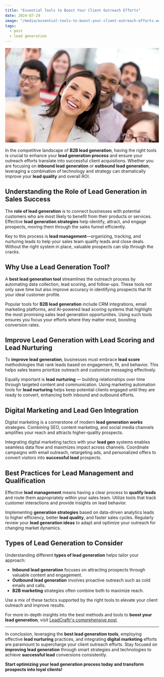 ```yaml
---
title: "Essential Tools to Boost Your Client Outreach Efforts"
date: 2024-07-29
image: "/media/essential-tools-to-boost-your-client-outreach-efforts.webp"
tags:
  - post
  - lead generation
---
```


![Essential Tools to Boost Your Client Outreach Efforts](/media/essential-tools-to-boost-your-client-outreach-efforts.webp)

In the competitive landscape of **B2B lead generation**, having the right tools is crucial to enhance your **lead generation process** and ensure your outreach efforts translate into successful client acquisitions. Whether you are focusing on **inbound lead generation** or **outbound lead generation**, leveraging a combination of technology and strategy can dramatically improve your **lead quality** and overall ROI.

## Understanding the Role of Lead Generation in Sales Success

The **role of lead generation** is to connect businesses with potential customers who are most likely to benefit from their products or services. Effective **lead generation strategies** help identify, attract, and engage prospects, moving them through the sales funnel efficiently.

Key to this process is **lead management**—organizing, tracking, and nurturing leads to help your sales team qualify leads and close deals. Without the right system in place, valuable prospects can slip through the cracks.

## Why Use a Lead Generation Tool?

A **best lead generation tool** streamlines the outreach process by automating data collection, lead scoring, and follow-ups. These tools not only save time but also improve accuracy in identifying prospects that fit your ideal customer profile.

Popular tools for **B2B lead generation** include CRM integrations, email marketing platforms, and AI-powered lead scoring systems that highlight the most promising sales lead generation opportunities. Using such tools ensures you focus your efforts where they matter most, boosting conversion rates.

## Improve Lead Generation with Lead Scoring and Lead Nurturing

To **improve lead generation**, businesses must embrace **lead score** methodologies that rank leads based on engagement, fit, and behavior. This helps sales teams prioritize outreach and customize messaging effectively.

Equally important is **lead nurturing** — building relationships over time through targeted content and communication. Using marketing automation tools for **lead nurturing** helps keep potential clients engaged until they are ready to convert, enhancing both inbound and outbound efforts.

## Digital Marketing and Lead Gen Integration

Digital marketing is a cornerstone of modern **lead generation works** strategies. Combining SEO, content marketing, and social media channels amplifies your reach and attracts higher-quality prospects.

Integrating digital marketing tactics with your **lead gen** systems enables seamless data flow and maximizes impact across channels. Coordinate campaigns with email outreach, retargeting ads, and personalized offers to convert visitors into **successful lead** prospects.

## Best Practices for Lead Management and Qualification

Effective **lead management** means having a clear process to **qualify leads** and route them appropriately within your sales team. Utilize tools that track customer interactions and provide insights on lead behavior.

Implementing **generation strategies** based on data-driven analytics leads to higher efficiency, better **lead quality**, and faster sales cycles. Regularly review your **lead generation ideas** to adapt and optimize your outreach for changing market dynamics.

## Types of Lead Generation to Consider

Understanding different **types of lead generation** helps tailor your approach:

- **Inbound lead generation** focuses on attracting prospects through valuable content and engagement.
- **Outbound lead generation** involves proactive outreach such as cold emails and calls.
- **B2B marketing** strategies often combine both to maximize reach.
  
Use a mix of these tactics supported by the right tools to elevate your client outreach and improve results.

For more in-depth insights into the best methods and tools to **boost your lead generation**, visit [LeadCraftr's comprehensive post](https://leadcraftr.com/posts/lead-generation/).

---

In conclusion, leveraging the **best lead generation tools**, employing effective **lead nurturing** practices, and integrating **digital marketing** efforts are paramount to supercharge your client outreach efforts. Stay focused on **improving lead generation** through smart strategies and technologies to achieve **successful lead** conversions consistently.

**Start optimizing your lead generation process today and transform prospects into loyal clients!**
